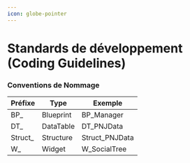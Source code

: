 ```yaml
---
icon: globe-pointer
---
```


# Standards de développement (Coding Guidelines)

### Conventions de Nommage

| Préfixe  | Type      | Exemple         |
| -------- | --------- | --------------- |
| BP\_     | Blueprint | BP\_Manager     |
| DT\_     | DataTable | DT\_PNJData     |
| Struct\_ | Structure | Struct\_PNJData |
| W\_      | Widget    | W\_SocialTree   |
